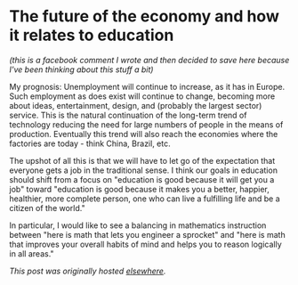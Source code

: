 # The future of the economy and how it relates to education

*(this is a facebook comment I wrote and then decided to save here because I've been thinking about this stuff a bit)*

My prognosis: Unemployment will continue to increase, as it has in Europe. Such employment as does exist will continue to change, becoming more about ideas, entertainment, design, and (probably the largest sector) service. This is the natural continuation of the long-term trend of technology reducing the need for large numbers of people in the means of production. Eventually this trend will also reach the economies where the factories are today - think China, Brazil, etc.

The upshot of all this is that we will have to let go of the expectation that everyone gets a job in the traditional sense. I think our goals in education should shift from a focus on "education is good because it will get you a job" toward "education is good because it makes you a better, happier, healthier, more complete person, one who can live a fulfilling life and be a citizen of the world."

In particular, I would like to see a balancing in mathematics instruction between "here is math that lets you engineer a sprocket" and "here is math that improves your overall habits of mind and helps you to reason logically in all areas."


*This post was originally hosted [elsewhere](http://planspace.blogspot.com/2011/11/future-of-economy-and-how-it-relates-to.html).*
